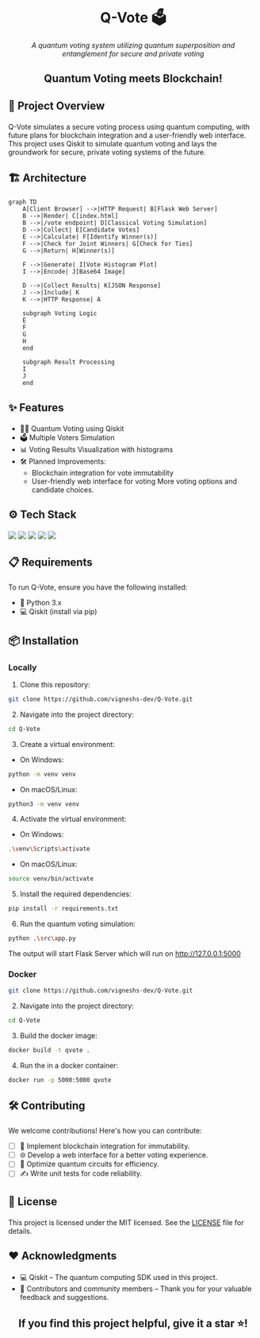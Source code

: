 # <div align="center"> Q-Vote 🗳️ 
<i> </div> <p align="center"> A quantum voting system utilizing quantum superposition and entanglement for secure and private voting</i></b> </p>

## </div> <p align="center"> <b>Quantum Voting meets Blockchain!</b> </p>
## <p align="left">🚀 Project Overview</p>
Q-Vote simulates a secure voting process using quantum computing, with future plans for blockchain integration and a user-friendly web interface. This project uses Qiskit to simulate quantum voting and lays the groundwork for secure, private voting systems of the future.


## <p align="left"> 🏗️ Architecture </p>

```mermaid
graph TD
    A[Client Browser] -->|HTTP Request| B[Flask Web Server]
    B -->|Render| C[index.html]
    B -->|/vote endpoint| D[Classical Voting Simulation]
    D -->|Collect| E[Candidate Votes]
    E -->|Calculate| F[Identify Winner(s)]
    F -->|Check for Joint Winners| G[Check for Ties]
    G -->|Return| H[Winner(s)]
    
    F -->|Generate| I[Vote Histogram Plot]
    I -->|Encode| J[Base64 Image]
    
    D -->|Collect Results| K[JSON Response]
    J -->|Include| K
    K -->|HTTP Response| A
    
    subgraph Voting Logic
    E
    F
    G
    H
    end
    
    subgraph Result Processing
    I
    J
    end
```

## <p align="left">✨ Features</p>

- 🧑‍🔬 Quantum Voting using Qiskit
- 🗳️ Multiple Voters Simulation
- 📊 Voting Results Visualization with histograms
- 🛠️ Planned Improvements:
    - Blockchain integration for vote immutability
    - User-friendly web interface for voting
More voting options and candidate choices.

## <p align="left">⚙️ Tech Stack</p>
<div align="left">
<a href="https://qiskit.org/"><img src="https://img.shields.io/badge/Qiskit-6929c4?style=for-the-badge&logo=IBM&logoColor=white"></a> <a href="https://www.python.org/"><img src="https://img.shields.io/badge/Python-3776AB?style=for-the-badge&logo=python&logoColor=white"></a> <a href="https://flask.palletsprojects.com/"><img src="https://img.shields.io/badge/-Flask-000000?logo=flask&logoColor=white&style=for-the-badge"></a> <a href="https://www.javascript.com/"><img src="https://img.shields.io/badge/JavaScript-F7DF1E?style=for-the-badge&logo=JavaScript&logoColor=black"></a> <a href="https://nodejs.org/en/"><img src="https://img.shields.io/badge/Node.js-339933?style=for-the-badge&logo=Node.js&logoColor=white"></a>

##  <p align="left">📋 Requirements</p>
To run Q-Vote, ensure you have the following installed:

- 🐍 Python 3.x
- 💻 Qiskit (install via pip)
## <p align="left">📦 Installation</p>
### <p align="left">Locally</p>
1. Clone this repository:

```bash
git clone https://github.com/vigneshs-dev/Q-Vote.git
```
2. Navigate into the project directory:

```bash
cd Q-Vote
```
3. Create a virtual environment:

- On Windows:

```bash
python -m venv venv
```

- On macOS/Linux:

```bash
python3 -m venv venv
```
4. Activate the virtual environment:

- On Windows:

```bash
.\venv\Scripts\activate
```
- On macOS/Linux:

```bash
source venv/bin/activate
```
5. Install the required dependencies:

```bash
pip install -r requirements.txt
```
6. Run the quantum voting simulation:

```bash
python .\src\app.py
```
The output will start Flask Server which will run on http://127.0.0.1:5000

### <p align="left">Docker</p>
```bash
git clone https://github.com/vigneshs-dev/Q-Vote.git
```
2. Navigate into the project directory:

```bash
cd Q-Vote
```

3. Build the docker image:
```bash
docker build -t qvote .
```

4. Run the in a docker container:
```bash
docker run -p 5000:5000 qvote
```

## <p align="left">🛠 Contributing</p>
We welcome contributions! Here's how you can contribute:

- [ ] 🔗 Implement blockchain integration for immutability.
- [ ] 🌐 Develop a web interface for a better voting experience.
- [ ] 🔄 Optimize quantum circuits for efficiency.
- [ ] ✍️ Write unit tests for code reliability.

<!-- ### Steps to Contribute:
1. Fork the repository.

2. Create an issue for new features or bug fixes:

    - Go to the Issues section of the repository.
    - Create a new issue, providing a detailed description of the feature or bug.
    - Ask to be assigned to that issue by commenting on it.
    - Wait for confirmation or assignment of the issue before proceeding.
    - Sync your fork with the upstream repository to ensure you're working with the latest code:

```bash
git remote add upstream https://github.com/ORIGINAL_OWNER/REPOSITORY_NAME.git
git fetch upstream
git checkout main
git merge upstream/main
```
3. Create a new branch for your feature or fix:

```bash
git checkout -b feature-name
```
4. Make your changes and commit them:

```bash
git commit -m "Add some feature"
```
5. Push your branch to your fork:

```bash
git push origin feature-name
```
6. Create a Pull Request (PR):

- Go to your fork on GitHub.
- Click on the Compare & Pull Request button.
- In the PR description, reference the issue you're addressing using the format Closes #ISSUE_NUMBER.
- Ensure the maintainers review your PR and provide any necessary feedback.
 -->




## <p align="left">📄 License</p>
This project is licensed under the MIT licensed. See the [LICENSE](./LICENSE) file for details.

## <p align="left">❤️ Acknowledgments</p>
- 💻 Qiskit – The quantum computing SDK used in this project.
- 🙌 Contributors and community members – Thank you for your valuable feedback and suggestions.
## <div align="center"> <p>If you find this project helpful, give it a star ⭐!</p> </div>